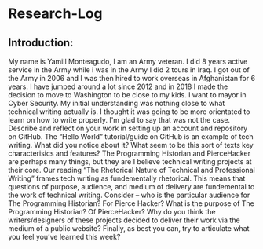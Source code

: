# Research-Log
## **Introduction:** 
My name is Yamill Monteagudo, I am an Army veteran. I did 8 years active service in the Army while i was in the Army I did 2 tours in Iraq. I got out of the Army in 2006 and I was then hired to work overseas in Afghanistan for 6 years. I have jumped around a lot since 2012 and in 2018 I made the decision to move to Washington to be close to my kids. I want to mayor in Cyber Security.
My initial understanding was nothing close to what technical writing actually is. I thought it was going to be more orientated to learn on how to write properly. I'm glad to say that was not the case.
Describe and reflect on your work in setting up an account and repository on GitHub. The “Hello World” tutorial/guide on GitHub is an example of tech writing. What did you notice about it? What seem to be this sort of texts key characterisics and features?
The Programming Historian and PierceHacker are perhaps many things, but they are I believe technical writing projects at their core. Our reading “The Rhetorical Nature of Technical and Professional Writing” frames tech writing as fundementally rhetorical. This means that questions of purpose, audience, and medium of delivery are fundemental to the work of technical writing. Consider – who is the particular audience for The Programming Historian? For Pierce Hacker? What is the purpose of The Programming Historian? Of PierceHacker? Why do you think the writers/designers of these projects decided to deliver their work via the medium of a public website?
Finally, as best you can, try to articulate what you feel you’ve learned this week?

